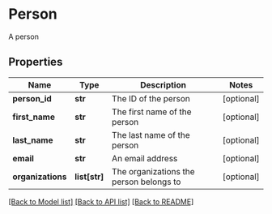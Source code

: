 # Person

A person
## Properties
Name | Type | Description | Notes
------------ | ------------- | ------------- | -------------
**person_id** | **str** | The ID of the person | [optional] 
**first_name** | **str** | The first name of the person | [optional] 
**last_name** | **str** | The last name of the person | [optional] 
**email** | **str** | An email address | [optional] 
**organizations** | **list[str]** | The organizations the person belongs to | [optional] 

[[Back to Model list]](../README.md#documentation-for-models) [[Back to API list]](../README.md#documentation-for-api-endpoints) [[Back to README]](../README.md)



